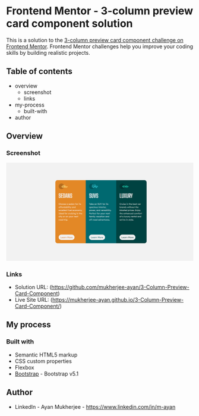 # Frontend Mentor - 3-column preview card component solution

This is a solution to the [3-column preview card component challenge on Frontend Mentor](https://www.frontendmentor.io/challenges/3column-preview-card-component-pH92eAR2-). Frontend Mentor challenges help you improve your coding skills by building realistic projects. 

## Table of contents

- overview
  - screenshot
  - links
- my-process
  - built-with
- author


## Overview

### Screenshot

![3_Column_Preview_Card_Component](./screenshot.png?raw=true "3 Column Preview Card Component")

### Links

- Solution URL: (https://github.com/mukherjee-ayan/3-Column-Preview-Card-Component)
- Live Site URL: (https://mukherjee-ayan.github.io/3-Column-Preview-Card-Component/)

## My process

### Built with

- Semantic HTML5 markup
- CSS custom properties
- Flexbox
- [Bootstrap](https://getbootstrap.com/docs/5.1/getting-started/introduction/) - Bootstrap v5.1

## Author

- LinkedIn - Ayan Mukherjee - https://www.linkedin.com/in/m-ayan

